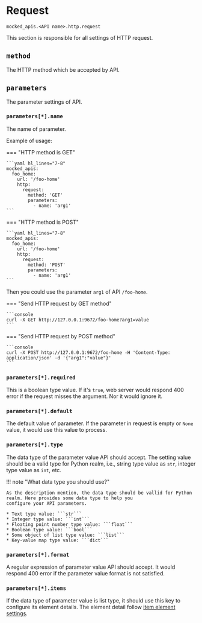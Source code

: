 # Request

``mocked_apis.<API name>.http.request``

This section is responsible for all settings of HTTP request.


## ``method``

The HTTP method which be accepted by API.


## ``parameters``

The parameter settings of API.


### ``parameters[*].name``

The name of parameter.

Example of usage:

=== "HTTP method is GET"
    
    ```yaml hl_lines="7-8"
    mocked_apis:
      foo_home:
        url: '/foo-home'
        http:
          request:
            method: 'GET'
            parameters:
              - name: 'arg1'
    ```

=== "HTTP method is POST"
    
    ```yaml hl_lines="7-8"
    mocked_apis:
      foo_home:
        url: '/foo-home'
        http:
          request:
            method: 'POST'
            parameters:
              - name: 'arg1'
    ```

Then you could use the parameter ``arg1`` of API ``/foo-home``.

=== "Send HTTP request by GET method"
    
    ```console
    curl -X GET http://127.0.0.1:9672/foo-home?arg1=value
    ```

=== "Send HTTP request by POST method"
    
    ```console
    curl -X POST http://127.0.0.1:9672/foo-home -H 'Content-Type: application/json' -d '{"arg1":"value"}'
    ```


### ``parameters[*].required``

This is a boolean type value. If it's ``true``, web server would respond 400 error if the request misses the argument. Nor
it would ignore it.


### ``parameters[*].default``

The default value of parameter. If the parameter in request is empty or ``None`` value, it would use this value to process.


### ``parameters[*].type``

The data type of the parameter value API should accept. The setting value should be a valid type for Python realm, i.e.,
string type value as ``str``, integer type value as ``int``, etc. 

!!! note "What data type you should use?"

    As the description mention, the data type should be vallid for Python realm. Here provides some data type to help you
    configure your API parameters.
    
    * Text type value: ```str```
    * Integer type value: ```int```
    * Floating point number type value: ```float```
    * Boolean type value: ```bool```
    * Some object of list type value: ```list```
    * Key-value map type value: ```dict```


### ``parameters[*].format``

A regular expression of parameter value API should accept. It would respond 400 error if the parameter value format is not
satisfied.


### ``parameters[*].items``

If the data type of parameter value is list type, it should use this key to configure its element details. The element detail 
follow [item element settings](/configure-references/mocked-apis/apis/http/common/item_element).
